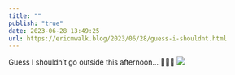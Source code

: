 ```yaml
---
title: ""
publish: "true"
date: 2023-06-28 13:49:25
url: https://ericmwalk.blog/2023/06/28/guess-i-shouldnt.html
---
```

Guess I shouldn’t go outside this afternoon… 😬😳🔥
![](https://ericmwalk.blog/uploads/2023/055db649e2.jpg)